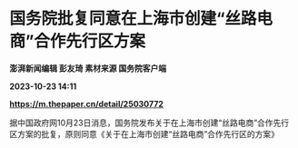 # 国务院批复同意在上海市创建“丝路电商”合作先行区方案
**澎湃新闻编辑 彭友琦 素材来源 国务院客户端**

**2023-10-23 14:11**

**https://m.thepaper.cn/detail/25030772**

据中国政府网10月23日消息，国务院发布关于在上海市创建“丝路电商”合作先行区方案的批复，原则同意《关于在上海市创建“丝路电商”合作先行区的方案》